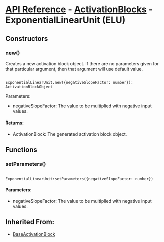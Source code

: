 # [API Reference](../../API.md) - [ActivationBlocks](../ActivationBlocks.md) - ExponentialLinearUnit (ELU)

## Constructors

### new()

Creates a new activation block object. If there are no parameters given for that particular argument, then that argument will use default value.

```

ExponentialLinearUnit.new({negativeSlopeFactor: number}): ActivationBlockObject

```

Parameters:

* negativeSlopeFactor: The value to be multiplied with negative input values. 

#### Returns:

* ActivationBlock: The generated activation block object.

## Functions

### setParameters()

```

ExponentialLinearUnit:setParameters({negativeSlopeFactor: number})

```

#### Parameters:

* negativeSlopeFactor: The value to be multiplied with negative input values. 

## Inherited From:

* [BaseActivationBlock](BaseActivationBlock.md)
